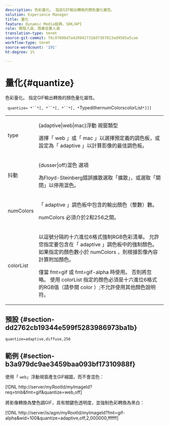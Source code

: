 ```yaml
---
description: 色彩量化。 指定GIF輸出轉換的顏色量化屬性。
solution: Experience Manager
title: 量化
feature: Dynamic Media經典，SDK/API
role: 開發人員，商業從業人員
translation-type: tm+mt
source-git-commit: f6c97606d7a4209427316d7367013ad9585a5cae
workflow-type: tm+mt
source-wordcount: '191'
ht-degree: 1%

---
```



# 量化{#quantize}

色彩量化。 指定GIF輸出轉換的顏色量化屬性。

` quantize= *``*[, *``*[, *``*[, *`TypedithernumColorscolorList`*]]]`

<table id="simpletable_6BF155FCB8224E7EBFC8D8375AD26A71"> 
 <tr class="strow"> 
  <td class="stentry"> <p> <span class="codeph"> <span class="varname"> type  </span> </span> </p> </td> 
  <td class="stentry"> <p> <span class="codeph"> {adaptive|web|mac}浮動 </span> 視窗類型 </p> <p>選擇「 <span class="codeph"> web </span>」或「 <span class="codeph"> mac </span>」以選擇預定義的調色板，或設定為「 <span class="codeph"> adaptive </span>」以計算影像的最佳調色板。 </p> </td> 
 </tr> 
 <tr class="strow"> 
  <td class="stentry"> <p> <span class="codeph"> <span class="varname"> 抖動  </span> </span> </p> </td> 
  <td class="stentry"> <p> <span class="codeph"> {dusser|off}混色 </span> 選項 </p> <p>為Floyd-Steinberg錯誤擴散選取「擴散」，或選取「關閉」以停用混色。 </p> </td> 
 </tr> 
 <tr class="strow"> 
  <td class="stentry"> <p> <span class="codeph"> <span class="varname"> numColors  </span> </span> </p> </td> 
  <td class="stentry"> <p>「 <span class="codeph"> adaptive </span>」調色板中包含的輸出顏色（整數）數。 </p> <p> <span class="codeph"> <span class="varname"> numColors </span> </span> 必須介於2和256之間。 </p> </td> 
 </tr> 
 <tr class="strow"> 
  <td class="stentry"> <p> <span class="codeph"> <span class="varname"> colorList  </span> </span> </p> </td> 
  <td class="stentry"> <p>以逗號分隔的十六進位6格式強制RGB色彩清單。 允許您指定要包含在「 <span class="codeph"> adaptive </span> 」調色板中的強制顏色。 如果指定的顏色數小於<span class="codeph"> numColors </span>，則根據影像內容計算附加顏色。 </p> <p>僅當<span class="codeph"> fmt=gif </span>或<span class="codeph"> fmt=gif-alpha </span>時使用。 否則將忽略。 使用<span class="codeph"> <span class="varname"> colorList </span> </span>指定的顏色必須是十六進位6格式的RGB值（請參閱<span class="codeph"> color </span>）;不允許使用其他顏色說明符。 </p> </td> 
 </tr> 
</table>

## 預設 {#section-dd2762cb19344e599f5283986973ba1b}

`quantize=adaptive,diffuse,256`

## 範例 {#section-b3a979dc9ae3459baa093bf17310988f}

使用「 `web`」浮動視窗產生GIF縮圖，而不會混色：

[!DNL http://server/myRootId/myImageId?req=tmb&fmt=gif&quantize=web,off]

將影像轉換為雙色調GIF，具有關鍵色透明度，並強制色彩轉換為黑白：

[!DNL http://server/is/agm/myRootId/myImageId?fmt=gif-alpha&wid=100&quantize=adaptive,off,2,000000,ffffff]
